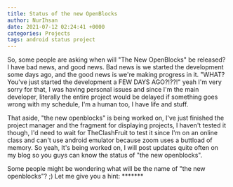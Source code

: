 ```yaml
---
title: Status of the new OpenBlocks
author: NurIhsan
date: 2021-07-12 02:24:41 +0000
categories: Projects
tags: android status project
---
```


So, some people are asking when will "The New OpenBlocks" be released? I have bad news, and good news. Bad news is we started the development some days ago, and the good news is we're making progress in it. "WHAT? You've just started the development a FEW DAYS AGO?!??!" yeah I'm very sorry for that, I was having personal issues and since I'm the main developer, literally the entire project would be delayed if something goes wrong with my schedule, I'm a human too, I have life and stuff.

That aside, "the new openblocks" is being worked on, I've just finished the project manager and the fragment for displaying projects, I haven't tested it though, I'd need to wait for TheClashFruit to test it since I'm on an online class and can't use android emulator because zoom uses a buttload of memory. So yeah, It's being worked on, I will post updates quite often on my blog so you guys can know the status of "the new openblocks". 

Some people might be wondering what will be the name of "the new openblocks"? ;) Let me give you a hint: \*\*\*\*\*\*\*
